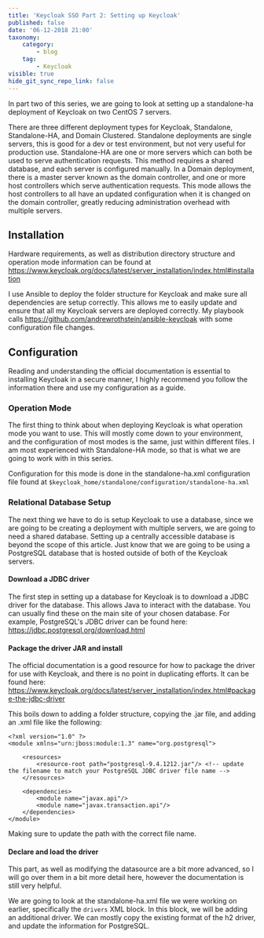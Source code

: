 ```yaml
---
title: 'Keycloak SSO Part 2: Setting up Keycloak'
published: false
date: '06-12-2018 21:00'
taxonomy:
    category:
        - blog
    tag:
        - Keycloak
visible: true
hide_git_sync_repo_link: false
---
```


In part two of this series, we are going to look at setting up a standalone-ha deployment of Keycloak on two CentOS 7 servers.

There are three different deployment types for Keycloak, Standalone, Standalone-HA, and Domain Clustered. Standalone deployments are single servers, this is good for a dev or test environment, but not very useful for production use. Standalone-HA are one or more servers which can both be used to serve authentication requests. This method requires a shared database, and each server is configured manually. In a Domain deployment, there is a master server known as the domain controller, and one or more host controllers which serve authentication requests. This mode allows the host controllers to all have an updated configuration when it is changed on the domain controller, greatly reducing administration overhead with multiple servers.

## Installation

Hardware requirements, as well as distribution directory structure and operation mode information can be found at https://www.keycloak.org/docs/latest/server_installation/index.html#installation

I use Ansible to deploy the folder structure for Keycloak and make sure all dependencies are setup correctly. This allows me to easily update and ensure that all my Keycloak servers are deployed correctly. My playbook calls https://github.com/andrewrothstein/ansible-keycloak with some configuration file changes.

## Configuration

Reading and understanding the official documentation is essential to installing Keycloak in a secure manner, I highly recommend you follow the information there and use my configuration as a guide.

### Operation Mode

The first thing to think about when deploying Keycloak is what operation mode you want to use. This will mostly come down to your environment, and the configuration of most modes is the same, just within different files. I am most experienced with Standalone-HA mode, so that is what we are going to work with in this series.

Configuration for this mode is done in the standalone-ha.xml configuration file found at `$keycloak_home/standalone/configuration/standalone-ha.xml`

### Relational Database Setup

The next thing we have to do is setup Keycloak to use a database, since we are going to be creating a deployment with multiple servers, we are going to need a shared database. Setting up a centrally accessible database is beyond the scope of this article. Just know that we are going to be using a PostgreSQL database that is hosted outside of both of the Keycloak servers.

#### Download a JDBC driver

The first step in setting up a database for Keycloak is to download a JDBC driver for the database. This allows Java to interact with the database. You can usually find these on the main site of your chosen database. For example, PostgreSQL's JDBC driver can be found here: https://jdbc.postgresql.org/download.html

#### Package the driver JAR and install

The official documentation is a good resource for how to package the driver for use with Keycloak, and there is no point in duplicating efforts. It can be found here: https://www.keycloak.org/docs/latest/server_installation/index.html#package-the-jdbc-driver

This boils down to adding a folder structure, copying the .jar file, and adding an .xml file like the following:

```
<?xml version="1.0" ?>
<module xmlns="urn:jboss:module:1.3" name="org.postgresql">

    <resources>
        <resource-root path="postgresql-9.4.1212.jar"/> <!-- update the filename to match your PostgreSQL JDBC driver file name -->
    </resources>

    <dependencies>
        <module name="javax.api"/>
        <module name="javax.transaction.api"/>
    </dependencies>
</module>
```

Making sure to update the path with the correct file name.

#### Declare and load the driver

This part, as well as modifying the datasource are a bit more advanced, so I will go over them in a bit more detail here, however the documentation is still very helpful.

We are going to look at the standalone-ha.xml file we were working on earlier, specifically the `drivers` XML block. In this block, we will be adding an additional driver. We can mostly copy the existing format of the h2 driver, and update the information for PostgreSQL.